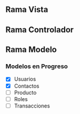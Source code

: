 ## Rama Vista

## Rama Controlador

## Rama Modelo

### Modelos en Progreso
- [x] Usuarios
- [x] Contactos
- [ ] Producto
- [ ] Roles
- [ ] Transacciones
